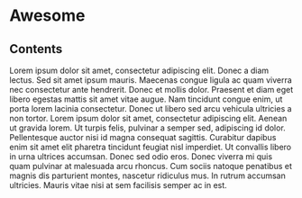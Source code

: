 # Awesome

## Contents

Lorem ipsum dolor sit amet, consectetur adipiscing elit. Donec a diam lectus. Sed sit amet ipsum mauris. Maecenas congue
ligula ac quam viverra nec consectetur ante hendrerit. Donec et mollis dolor. Praesent et diam eget libero egestas
mattis sit amet vitae augue. Nam tincidunt congue enim, ut porta lorem lacinia consectetur. Donec ut libero sed arcu
vehicula ultricies a non tortor. Lorem ipsum dolor sit amet, consectetur adipiscing elit. Aenean ut gravida lorem. Ut
turpis felis, pulvinar a semper sed, adipiscing id dolor. Pellentesque auctor nisi id magna consequat sagittis.
Curabitur dapibus enim sit amet elit pharetra tincidunt feugiat nisl imperdiet. Ut convallis libero in urna ultrices
accumsan. Donec sed odio eros. Donec viverra mi quis quam pulvinar at malesuada arcu rhoncus. Cum sociis natoque
penatibus et magnis dis parturient montes, nascetur ridiculus mus. In rutrum accumsan ultricies. Mauris vitae nisi at
sem facilisis semper ac in est.
